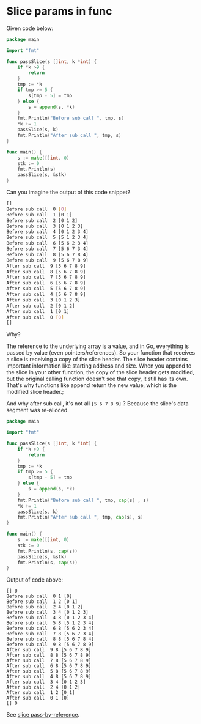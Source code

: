 # Slice params in func

Given code below:
```go
package main

import "fmt"

func passSlice(s []int, k *int) {
	if *k >9 {
		return
	}
	tmp := *k
	if tmp >= 5 {
		s[tmp - 5] = tmp
	} else {
		s = append(s, *k)
	}
	fmt.Println("Before sub call ", tmp, s)
	*k += 1
	passSlice(s, k)
	fmt.Println("After sub call ", tmp, s)
}

func main() {
	s := make([]int, 0)
	stk := 0
	fmt.Println(s)
	passSlice(s, &stk)
}

```
Can you imagine the output of this code snippet? 


```bash
[]
Before sub call  0 [0]
Before sub call  1 [0 1]
Before sub call  2 [0 1 2]
Before sub call  3 [0 1 2 3]
Before sub call  4 [0 1 2 3 4]
Before sub call  5 [5 1 2 3 4]
Before sub call  6 [5 6 2 3 4]
Before sub call  7 [5 6 7 3 4]
Before sub call  8 [5 6 7 8 4]
Before sub call  9 [5 6 7 8 9]
After sub call  9 [5 6 7 8 9]
After sub call  8 [5 6 7 8 9]
After sub call  7 [5 6 7 8 9]
After sub call  6 [5 6 7 8 9]
After sub call  5 [5 6 7 8 9]
After sub call  4 [5 6 7 8 9]
After sub call  3 [0 1 2 3]
After sub call  2 [0 1 2]
After sub call  1 [0 1]
After sub call  0 [0]
[]
```
Why? 

The reference to the underlying array is a value, and in Go, everything is passed by value (even pointers/references). So your function that receives a slice is receiving a copy of the slice header. The slice header contains important information like starting address and size. When you append to the slice in your other function, the copy of the slice header gets modified, but the original calling function doesn't see that copy, it still has its own. That's why functions like append return the new value, which is the modified slice header.;

And why after sub call, it's not all `[5 6 7 8 9]` ? Because the slice's data segment was re-alloced. 


```go
package main

import "fmt"

func passSlice(s []int, k *int) {
	if *k >9 {
		return
	}
	tmp := *k
	if tmp >= 5 {
		s[tmp - 5] = tmp
	} else {
		s = append(s, *k)
	}
	fmt.Println("Before sub call ", tmp, cap(s) , s)
	*k += 1
	passSlice(s, k)
	fmt.Println("After sub call ", tmp, cap(s), s)
}

func main() {
	s := make([]int, 0)
	stk := 0
	fmt.Println(s, cap(s))
	passSlice(s, &stk)
	fmt.Println(s, cap(s))
}

```
Output of code above:

```
[] 0
Before sub call  0 1 [0]
Before sub call  1 2 [0 1]
Before sub call  2 4 [0 1 2]
Before sub call  3 4 [0 1 2 3]
Before sub call  4 8 [0 1 2 3 4]
Before sub call  5 8 [5 1 2 3 4]
Before sub call  6 8 [5 6 2 3 4]
Before sub call  7 8 [5 6 7 3 4]
Before sub call  8 8 [5 6 7 8 4]
Before sub call  9 8 [5 6 7 8 9]
After sub call  9 8 [5 6 7 8 9]
After sub call  8 8 [5 6 7 8 9]
After sub call  7 8 [5 6 7 8 9]
After sub call  6 8 [5 6 7 8 9]
After sub call  5 8 [5 6 7 8 9]
After sub call  4 8 [5 6 7 8 9]
After sub call  3 4 [0 1 2 3]
After sub call  2 4 [0 1 2]
After sub call  1 2 [0 1]
After sub call  0 1 [0]
[] 0
```

See [slice pass-by-reference](https://www.reddit.com/r/golang/comments/283vpk/help_with_slices_and_passbyreference/).

